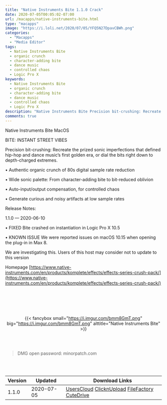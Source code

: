 ```yaml
---
title: "Native Instruments Bite 1.1.0 Crack"
date: 2020-07-05T00:05:02-07:00
url: /macapps/native-instruments-bite.html
type: "macapps"
image: "https://i.loli.net/2020/07/05/YFQ5N27DpavCBWh.png"
categories:
  - "Macapps"
  - "Media Editor"
tags:
  - Native Instruments Bite  
  - organic crunch
  - character-adding bite
  - dance music
  - controlled chaos
  - Logic Pro X
keywords:
  - Native Instruments Bite  
  - organic crunch
  - character-adding bite
  - dance music
  - controlled chaos
  - Logic Pro X
description: "Native Instruments Bite Precision bit-crushing: Recreate the prized sonic imperfections that defined hip-hop and dance music’s first golden era, or dial the bits right down to depth-charged extremes"
comments: true
---
```


Native Instruments Bite  MacOS

BITE: INSTANT STREET VIBES

Precision bit-crushing: Recreate the prized sonic imperfections that defined hip-hop and dance music’s first golden era, or dial the bits right down to depth-charged extremes.

• Authentic organic crunch of 80s digital sample rate reduction

• Wide sonic palette: From character-adding bite to bit-reduced oblivion

• Auto-input/output compensation, for controlled chaos

• Generate curious and noisy artifacts at low sample rates



Release Notes:

1.1.0 — 2020-06-10

• FIXED Bite crashed on instantiation in Logic Pro X 10.5

• KNOWN ISSUE We were reported issues on macOS 10.15 when opening the plug-in in Max 8.

We are investigating this. Users of this host may consider not to update to this version



Homepage [https://www.native-instruments.com/en/products/komplete/effects/effects-series-crush-pack/](https://www.native-instruments.com/en/products/komplete/effects/effects-series-crush-pack/)

<br/>
<br/>
<script async src="https://pagead2.googlesyndication.com/pagead/js/adsbygoogle.js"></script>
<ins class="adsbygoogle"
     style="display:block; text-align:center;"
     data-ad-layout="in-article"
     data-ad-format="fluid"
     data-ad-client="ca-pub-8746275014476192"
     data-ad-slot="5144997159"></ins>
<script>
     (adsbygoogle = window.adsbygoogle || []).push({});
</script>
<br/>
<br/>


<center>

{{< fancybox small="https://i.imgur.com/bmm8GmT.png" big="https://i.imgur.com/bmm8GmT.png" alttitle="Native Instruments Bite" >}}

</center>

<br/>
<br/>


> DMG open password: minorpatch.com

<br/>

<br/>
<div id="history_version" class="history_version">

| Version | Updated | Download Links |
| ---- | ---- | ---- |
| 1.1.0 | 2020-07-05 | [UsersCloud](https://ouo.io/XWfE6m)   [ClicknUpload](https://ouo.io/zD5SCC)   [FileFactory](https://ouo.io/YEsjin)   [CuteDrive](https://ouo.io/i6MfQH) |

</div>
